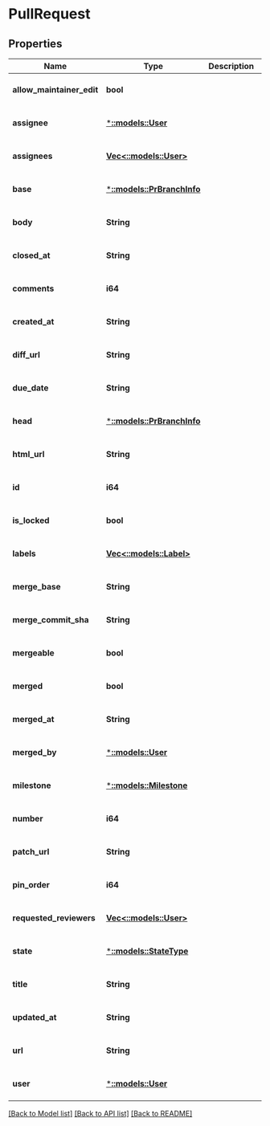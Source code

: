 # PullRequest

## Properties
Name | Type | Description | Notes
------------ | ------------- | ------------- | -------------
**allow_maintainer_edit** | **bool** |  | [optional] [default to null]
**assignee** | [***::models::User**](User.md) |  | [optional] [default to null]
**assignees** | [**Vec<::models::User>**](User.md) |  | [optional] [default to null]
**base** | [***::models::PrBranchInfo**](PRBranchInfo.md) |  | [optional] [default to null]
**body** | **String** |  | [optional] [default to null]
**closed_at** | **String** |  | [optional] [default to null]
**comments** | **i64** |  | [optional] [default to null]
**created_at** | **String** |  | [optional] [default to null]
**diff_url** | **String** |  | [optional] [default to null]
**due_date** | **String** |  | [optional] [default to null]
**head** | [***::models::PrBranchInfo**](PRBranchInfo.md) |  | [optional] [default to null]
**html_url** | **String** |  | [optional] [default to null]
**id** | **i64** |  | [optional] [default to null]
**is_locked** | **bool** |  | [optional] [default to null]
**labels** | [**Vec<::models::Label>**](Label.md) |  | [optional] [default to null]
**merge_base** | **String** |  | [optional] [default to null]
**merge_commit_sha** | **String** |  | [optional] [default to null]
**mergeable** | **bool** |  | [optional] [default to null]
**merged** | **bool** |  | [optional] [default to null]
**merged_at** | **String** |  | [optional] [default to null]
**merged_by** | [***::models::User**](User.md) |  | [optional] [default to null]
**milestone** | [***::models::Milestone**](Milestone.md) |  | [optional] [default to null]
**number** | **i64** |  | [optional] [default to null]
**patch_url** | **String** |  | [optional] [default to null]
**pin_order** | **i64** |  | [optional] [default to null]
**requested_reviewers** | [**Vec<::models::User>**](User.md) |  | [optional] [default to null]
**state** | [***::models::StateType**](StateType.md) |  | [optional] [default to null]
**title** | **String** |  | [optional] [default to null]
**updated_at** | **String** |  | [optional] [default to null]
**url** | **String** |  | [optional] [default to null]
**user** | [***::models::User**](User.md) |  | [optional] [default to null]

[[Back to Model list]](../README.md#documentation-for-models) [[Back to API list]](../README.md#documentation-for-api-endpoints) [[Back to README]](../README.md)


